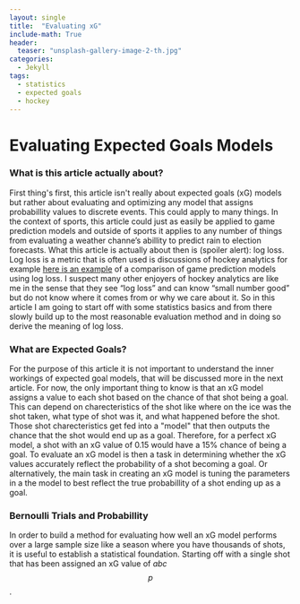 ```yaml
---
layout: single
title:  "Evaluating xG"
include-math: True
header:
  teaser: "unsplash-gallery-image-2-th.jpg"
categories: 
  - Jekyll
tags:
  - statistics
  - expected goals
  - hockey
---
```

Evaluating Expected Goals Models
=================================
### What is this article actually about?
First thing's first, this article isn't really about expected goals (xG) models but rather about evaluating and optimizing any model that assigns probabillity values to discrete events. This could apply to many things. In the context of sports, this article could just as easily be applied to game prediction models and outside of sports it applies to any number of things from evaluating a weather channe’s abillity to predict rain to election forecasts. What this article is actually about then is (spoiler alert): log loss. Log loss is a metric that is often used is discussions of hockey analytics for example [here is an example](https://twitter.com/HockeySkytte/status/1401547580425879555) of a comparison of game prediction models using log loss. I suspect many other enjoyers of hockey analytics are like me in the sense that they see “log loss” and can know “small number good” but do not know where it comes from or why we care about it. So in this article I am going to start off with some statistics basics and from there slowly build up to the most reasonable evaluation method and in doing so derive the meaning of log loss.

### What are Expected Goals?
For the purpose of this article it is not important to understand the inner workings of expected goal models, that will be discussed more in the next article. For now, the only important thing to know is that an xG model assigns a value to each shot based on the chance of that shot being a goal. This can depend on charecteristics of the shot like where on the ice was the shot taken, what type of shot was it, and what happened before the shot. Those shot charecteristics get fed into a "model" that then outputs the chance that the shot would end up as a goal. Therefore, for a perfect xG model, a shot with an xG value of 0.15 would have a 15% chance of being a goal. To evaluate an xG model is then a task in determining whether the xG values accurately reflect the probability of a shot becoming a goal. Or alternatively, the main task in creating an xG model is tuning the parameters in a the model to best reflect the true probabillity of a shot ending up as a goal.

### Bernoulli Trials and Probabillity
In order to build a method for evaluating how well an xG model performs over a large sample size like a season where you have thousands of shots, it is useful to establish a statistical foundation. Starting off with a single shot that has been assigned an xG value of $abc$
$$
p
$$
.
